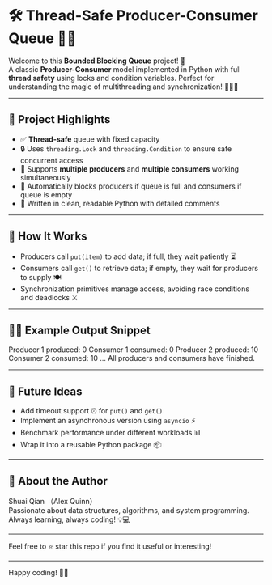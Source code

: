# 🛠️ Thread-Safe Producer-Consumer Queue 🧵🔄

Welcome to this **Bounded Blocking Queue** project! 🚀  
A classic **Producer-Consumer** model implemented in Python with full **thread safety** using locks and condition variables. Perfect for understanding the magic of multithreading and synchronization! 🧙‍♂️✨

---

## 🎯 Project Highlights

- ✅ **Thread-safe** queue with fixed capacity  
- 🔒 Uses `threading.Lock` and `threading.Condition` to ensure safe concurrent access  
- 🔄 Supports **multiple producers** and **multiple consumers** working simultaneously  
- 🚦 Automatically blocks producers if queue is full and consumers if queue is empty  
- 🐍 Written in clean, readable Python with detailed comments  

---

## 🧩 How It Works

- Producers call `put(item)` to add data; if full, they wait patiently ⏳  
- Consumers call `get()` to retrieve data; if empty, they wait for producers to supply 🍽️  
- Synchronization primitives manage access, avoiding race conditions and deadlocks ⚔️  

---

## 🧑‍💻 Example Output Snippet
Producer 1 produced: 0
Consumer 1 consumed: 0
Producer 2 produced: 10
Consumer 2 consumed: 10
...
All producers and consumers have finished.

---

## 🚀 Future Ideas

- Add timeout support ⏰ for `put()` and `get()`  
- Implement an asynchronous version using `asyncio` ⚡  
- Benchmark performance under different workloads 📊  
- Wrap it into a reusable Python package 📦  

---

## 🤝 About the Author

Shuai Qian （Alex Quinn）  
Passionate about data structures, algorithms, and system programming. Always learning, always coding! 💡💻

---

Feel free to ⭐ star this repo if you find it useful or interesting!

---

Happy coding! 🎉🐍

